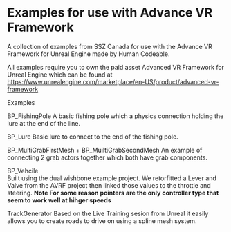 # Examples for use with Advance VR Framework
A collection of examples from SSZ Canada for use with the Advance VR Framework for Unreal Engine made by Human Codeable.

All examples require you to own the paid asset Advanced VR Framework for Unreal Engine which can be found at
https://www.unrealengine.com/marketplace/en-US/product/advanced-vr-framework


Examples

BP_FishingPole
  A basic fishing pole which a physics connection holding the lure at the end of the line.
  
BP_Lure
  Basic lure to connect to the end of the fishing pole.
  
BP_MultiGrabFirstMesh + BP_MuiltiGrabSecondMesh
  An example of connecting 2 grab actors together which both have grab components.
  
BP_Vehcile  
  Built using the dual wishbone example project. We retorfitted a Lever and Valve from the AVRF project then linked those values to the throttle and steering.
**Note For some reason pointers are the only controller type that seem to work well at hihger speeds**  

TrackGenerator
Based on the Live Training sesion from Unreal it easily allows you to create roads to drive on using a spline mesh system.


 
